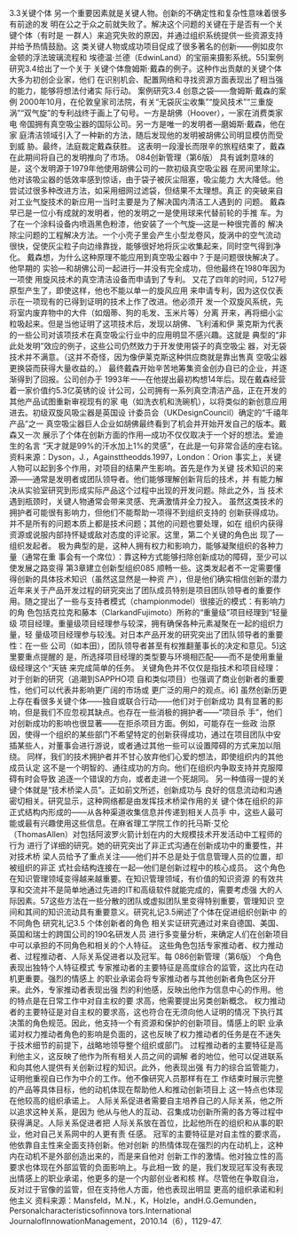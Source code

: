 3.3关键个体
另一个重要因素就是关键人物。创新的不确定性和复杂性意味着很多有前途的发
明在公之于众之前就失败了。解决这个问题的关键在于是否有一个关键个体（有时是
一群人）来追究失败的原因，并通过组织系统提供一些资源支持并给予热情鼓励。这
类关键人物或成功项目促成了很多著名的创新——例如皮尔金顿的浮法玻璃流程和
埃德温·兰德（EdwinLand）的宝丽来摄影系统。55]案例研究3.4给出了一个关于
关键个体詹姆斯·戴森的例子。这种作出贡献的关键个体大多为初创企业家，他们
在识别机会、配置网络和寻找资源方面表现出了相当强的能力，能够将想法付诸实
际行动。
案例研究3.4
创意之袋——詹姆斯·戴森的案例
2000年10月，在伦敦皇家司法院，有关“无袋灰尘收集”“旋风技术”“三重旋
涡”“双气旋”的专利战终于画上了句号。一方是胡佛（Hoover），一家在消费类家电
帝国拥有真空吸尘器的国际公司。另一方是唯一的发明者—磨姆斯·戴森，他在家
庭清洁领域引入了一种新的方法，随后发现他的发明被胡佛公司明显模仿而受到威
胁。最终，法庭裁定戴森获胜。
这表明一段漫长而限辛的旅程结束了，戴森在此期间将自己的发明推向了市场。
084创新管理（第6版）
具有诚刺意味的是，这个发明源于1979年他使用胡佛公司的一款初级真空吸尘器
在房间里除尘。他对该吸尘器的低效率感到惊话，由于袋子被灰尘阻塞，吸尘能力
大大降低。他尝试过很多种改进方法，如采用细网过滤袋，但结果不太理想。真正
的突破来自对工业气旋技术的新应用一当时主要是为了解决国内清洁工人遇到的
问题。
戴森早已是一位小有成就的发明者，他的发明之一是使用球来代替前轮的手推
车。为了在一个涂料设备内喷涵黑色粉漆，他安装了一个气旋—这是一种很完善的
解决除尘问题的工程解决方法。一个小壳子里会产生小型龙卷风，旋涡中的空气流动
很快，促使灰尘粒子向边缘靠拢，能够很好地将灰尘收集起来，同时空气得到净化。
戴森想，为什么这种原理不能应用到真空吸尘器中？于是问题很快解决了。他早期的
实验—和胡佛公司一起进行—并没有完全成功，但他最终在1980年因为一项使
用旋风技术的真空清洁设备而申请到了专利。
又花了四年的时间，5127号原型产生了，即使这样，他也不能以单一的旋风应用
来申请专利，因为这仅仅表示在一项现有的已得到证明的技术上作了改进。他必须开
发一个双旋风系统，先将室内废弃物中的大件（如烟蒂、狗的毛发、玉米片等）分离
开来，再将细小尘粒吸起来。但是当他证明了这项技术后，发现以胡佛、飞利浦和伊
莱克斯为代表的一些公司对该项技术在真空吸尘行业中的应用明显不感兴趣。这就是
典型的“非此处发明”效应的例子，这些公司仍然致力于开发使用袋子的真空吸尘
器，对无袋技术并不满意。（这并不奇怪，因为像伊莱克斯这种供应商就是靠出售真
空吸尘器更换袋而获得大量收益的。）
最终戴森开始辛苦地筹集资金创办自已的企业，并逐渐得到了回报。公司创办于
1993年一—在他提出最初构想14年后。现在戴森经营着一家价值约5.3亿英锈的设
计公司，公司拥有一系列真空清洁产品，正在开发的其他产品试图重新审视现有的家
电（如洗衣机和洗碗机），以将类似的新创意应用进去。初级双旋风吸尘器是英国设
计委员会（UKDesignCouncil）确定的“千禧年产品”之一
真空吸尘器巨人企业如胡佛最终看到了机会并开始开发自己的版本。戴森又一次
展示了个体在创新方面的作用—成功不仅仅取决于一个好的想法。爱迪生的名言
“天才就是99%的汗水加上1%的灵感”，在此是一句非常合适的座右铭。
资料来源：Dyson，J.，Againsttheodds.1997，London：Orion
事实上，关键人物可以起到多个作用，对项目的结果产生影响。首先是作为关键
技术知识的来源——通常是发明者或团队领导者。他们能够理解创新背后的技术，并
有能力解决从实验室研究到形成实际产品这个过程中出现的开发问题。除此之外，当
技术遇到瓶颈时，关键人物通常会带来灵感、充满激情并全力投入。
虽然这类技术的拥护者可能很有影响力，但他们不能帮助一项得不到组织支持的
创新获得成功。并不是所有的问题本质上都是技术问题；其他的问题也要处理，如在
组织内获得资源或说服内部持怀疑或敌对态度的评论家。这里，第二个关键的角色出
现了—组织发起者。
极为典型的是，这种人拥有权力和影响力，能够凝聚组织的各种力量（通常在重
事会有一个席位）：靠这种方式能够扫除创新成功的障碍，至少可以使发展之路变得
第3章建立创新型组织085
顺畅一些。这类发起者不一定需要懂得创新的具体技术知识（虽然这显然是一种资
产），但是他们确实相信创新的潜力
近年来关于产品开发过程的研究突出了团队成员特别是项目团队领导者的重要作
用。随之提出了一些与支持者模式（championmodel）很接近的模式：有影响力的角
色包括克拉克和藤本（ClarkandFujimoto）所称的“重量级”项目经理到“轻量级
项目经理。重量级项目经理参与较深，拥有确保各种元素凝聚在一起的组织力量，轻
量级项目经理参与较浅。对日本产品开发的研究突出了团队领导者的重要性：在一些
公司（如本田），团队领导者甚至有权推翻董事长的决定和意见。5]这里要重点提醒的
是，所选择项目经理的类型要与环境相匹配——而不是使用重量级经理这个“天链
来完成简单的任务。
关键角色并不仅仅是指技术和项目经理：对于创新的研究（追潮到SAPPHO项
自和类似项目）也强调了商业创新者的重要性，他们可以代表并影响更广阔的市场或
更广泛的用户的观点。i6]
虽然创新历更上存在看很多关键个体——独自或联合行动——他们对于创新成功
具有显著的影响，但是我们不应忽视其缺点。也存在一些消极的拥护者——“项目杀
手”，他们对创新成功的影响也很显著——在拒杀项目方面。例如，可能存在一些政
治原因，使得一个组织的某些部门不希望特定的创新获得成功，通过在项目团队中安
插某些人，对董事会进行游说，或者通过其他一些可以设置障碍的方式来加以阻绕。
同样，我们的技术拥护者并不甘心放弃他们心爱的想法，即使组织内的其他成员认定
这不是一个明智的、通往成功的方向。他们在组织内争取支持并克服障碍有时会导致
追逐一个错误的方向，或者走进一个死胡同。
另一种值得一提的关键个体就是“技术桥梁人员”。正如前文所述，创新成功与
良好的信息流动和沟通密切相关。研究显示，这种网络都是由发挥技术桥梁作用的关
键个体在组织的非正式结构内形成的——从各种渠道收集信息并传递到相关人员手
中，这些人最可能或最有兴趣使用这些信息。在麻省理工学院工作的托马斯·艾伦
（ThomasAllen）对包括阿波罗火箭计划在内的大规模技术开发活动中工程师的行为
进行了详细的研究。她的研究突出了非正式沟通在创新成功中的重要性，并对技术桥
梁人员给予了重点关注——他们并不总是处于信息管理人员的位置，却被组织的非正
式社会结构连接在一起—他们是创新过程中的核心成员。
这个角色在知识管理领域变得越来越重要。在知识管理领域，有价值的知识资源
的有效共享和交流并不是简单地通过先进的IT和高级软件就能完成的，需要考虑强
大的人际因素。57这些方法在一些分散的团队或虚拟团队里变得特别重要，管理知识
空间和其间的知识流动具有重要意义。研究礼记3.5闸述了个体在促进组织创新中
的不同角色
研究礼记3.5
个体创新者的角色
相关实证研究通过对来自德国、美国、英国和瑞士的跨国公司的190名研发人员
进行多变量分析，来确定人们在创新项目中可以承担的不同角色和相关的个人特征。
这些角色包括专家推动者、权力推动者、过程推动者、人际关系促进者以及冠军。每
086创新管理（第6版）
个角色表现出独特个人特征模式
专家推动者的主要特征是高度综合的监管，这比内在动机更重要。强烈的情感上
的职业承诺会将专家推动者与其他创新者角色区分开来。此外，专家推动者表现出强
烈的利他感，反映出他作为信息中心的作用。他的特点是在日常工作中对自主权的要
求高，他需要提出另类创新概念。
权力推动者的主要特征是对自主权的要求高，这也符合在无须向他人证明的情况
下执行其决策的角色规范。因此，他支持一个有资源和保护的创新项目。情感上的职
业承诺对权力推动者角色的影响是负面的，这也反映了权力推动者的任务是在不迷失
于技术细节的前提下，战略地领导整个组织或部门。
过程推动者的主要特征是高利他主义，这反映了他作为所有相关人员之间的调解
者的地位，他可以促进联系和向其他人提供有关创新过程的知识。此外，他表现出强
有力的综合监管能力，证明他重视自已作为中介的工作。他不像研究人员那样有在工
作结束时展示完整的产品等具体目标，他的动机体现在帮助他人和推动创新项目上
这一特点也体现在他较高的组织承诺上。
人际关系促进者需要自主培养自己的人际关系，他之所以追求这种关系，是因为
他从与他人的互动、召集成功创新所需的各方等过程中获得满足。人际关系促进者把
人际关系放在首位，比起他所在的组织和从事的职业，他对自己关系网中的人更有责
任感。
冠军的主要特征是对自主性的要求高，他依靠自主性来全面支持创新。他对创新
的热情体现在强烈的内在动机上，这种内在动机不是外部创造出来的，而是来自他对
创新工作的激情。他对独立性的高要求也体现在外部监管的负面影响上。与此相一致
的是，我们发现冠军没有表现出情感上的职业承诺，他更多的是一个内部创业者和核
样。尽管他在争取自治，反对过于官像的监管，但在支持他人方面，他也表现出明显
更高的组织承诺和利他主义
资料来源：Mansfeld，M.N.，K，Holzle，andH.G.Gemunden，Personalcharacteristicsofinnova
tors.International JournalofInnowationManagement，2010.14（6），1129-47.
